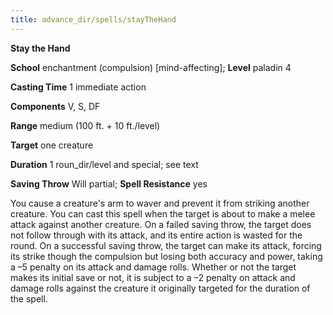 ```yaml
---
title: advance_dir/spells/stayTheHand
---
```

 **Stay the Hand**

**School** enchantment (compulsion) [mind-affecting]; **Level** paladin 4

**Casting Time** 1 immediate action

**Components** V, S, DF

**Range** medium (100 ft. + 10 ft./level)

**Target** one creature

**Duration** 1 roun_dir/level and special; see text

**Saving Throw** Will partial; **Spell Resistance** yes

You cause a creature's arm to waver and prevent it from striking another creature. You can cast this spell when the target is about to make a melee attack against another creature. On a failed saving throw, the target does not follow through with its attack, and its entire action is wasted for the round. On a successful saving throw, the target can make its attack, forcing its strike though the compulsion but losing both accuracy and power, taking a –5 penalty on its attack and damage rolls. Whether or not the target makes its initial save or not, it is subject to a –2 penalty on attack and damage rolls against the creature it originally targeted for the duration of the spell.

